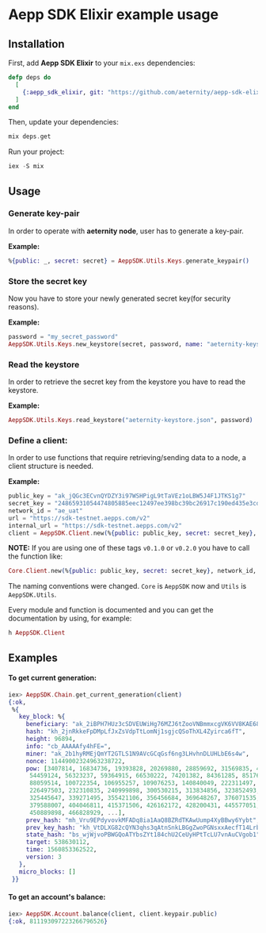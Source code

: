 # Aepp SDK Elixir example usage

## Installation
First, add **Aepp SDK Elixir** to your `mix.exs` dependencies:
``` elixir
defp deps do
  [
    {:aepp_sdk_elixir, git: "https://github.com/aeternity/aepp-sdk-elixir.git", tag: "v0.5.4"}
  ]
end
```

Then, update your dependencies:
``` elixir
mix deps.get
```

Run your project:
``` elixir
iex -S mix
```

## Usage
### Generate key-pair
In order to operate with **aeternity node**, user has to generate a key-pair.

**Example:**
``` elixir
%{public: _, secret: secret} = AeppSDK.Utils.Keys.generate_keypair()
```

### Store the secret key
Now you have to store your newly generated secret key(for security reasons). 

**Example:**
``` elixir
password = "my_secret_password"
AeppSDK.Utils.Keys.new_keystore(secret, password, name: "aeternity-keystore.json")
```
### Read the keystore
In order to retrieve the secret key from the keystore you have to read the keystore.

**Example:**
``` elixir
AeppSDK.Utils.Keys.read_keystore("aeternity-keystore.json", password)
```

### Define a client:
In order to use functions that require retrieving/sending data to a node, a client structure is needed.

**Example:**
``` elixir
public_key = "ak_jQGc3ECvnQYDZY3i97WSHPigL9tTaVEz1oLBW5J4F1JTKS1g7"
secret_key = "24865931054474805885eec12497ee398bc39bc26917c190ed435e3cd1fa954e6046ef581eef749d492360b1542c7be997b5ddca0d2e510a4312b217998bfc74"
network_id = "ae_uat"
url = "https://sdk-testnet.aepps.com/v2"
internal_url = "https://sdk-testnet.aepps.com/v2"
client = AeppSDK.Client.new(%{public: public_key, secret: secret_key}, network_id, url, internal_url)
```
**NOTE:** If you are using one of these tags `v0.1.0` or `v0.2.0` you have to call the function like: 
``` elixir
Core.Client.new(%{public: public_key, secret: secret_key}, network_id, url, internal_url)
```
The naming conventions were changed. `Core` is `AeppSDK` now and `Utils` is `AeppSDK.Utils`.

Every module and function is documented and you can get the documentation by using, for example:
``` elixir
h AeppSDK.Client
```

## Examples

#### To get current generation:
``` elixir
iex> AeppSDK.Chain.get_current_generation(client)                                                          
{:ok,
 %{
   key_block: %{
     beneficiary: "ak_2iBPH7HUz3cSDVEUWiHg76MZJ6tZooVNBmmxcgVK6VV8KAE688",
     hash: "kh_2jnRkkeFpDMpLfJxZsVdpTtLomNj1sgjcQSoThXL4Zyirca6fT",
     height: 96894,
     info: "cb_AAAAAfy4hFE=",
     miner: "ak_2b1hyRMEjQmYT2GTLS1N9AVcGCqGsf6ng3LHvhnDLUHLbE6s4w",
     nonce: 11449002324963238722,
     pow: [3407814, 16834736, 19393828, 20269880, 28859692, 31569835, 41776618,
      54459124, 56323237, 59364915, 66530222, 74201382, 84361285, 85176466,
      88059514, 100722354, 106955257, 109076253, 140840049, 222311497,
      226497503, 232310835, 240999898, 300530215, 313834856, 323852493,
      325445647, 339271495, 355421106, 356456684, 369648267, 376071535,
      379588007, 404046811, 415371506, 426162172, 428200431, 445577051,
      450889898, 466828929, ...],
     prev_hash: "mh_Vru9EPdyvovkMFADq8ia1AaQ8BZRdTKAwUump4XyBBwy6Yybt",
     prev_key_hash: "kh_VtDLXG82cQYN3qhs3qAtnSnkLBGgZwoPGNsxxAecfT14LrbQa",
     state_hash: "bs_wjWjvoPBWGQoATYbsZYt184chU2CeUyHPtTcLU7vnAuCVgob1",
     target: 538630112,
     time: 1560853362522,
     version: 3
   },
   micro_blocks: []
 }}
```

#### To get an account's balance:
``` elixir
iex> AeppSDK.Account.balance(client, client.keypair.public) 
{:ok, 811193097223266796526}
```